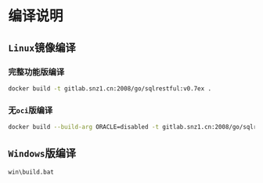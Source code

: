 # 编译说明

## `Linux`镜像编译

### 完整功能版编译

```sh
docker build -t gitlab.snz1.cn:2008/go/sqlrestful:v0.7ex .
```

### 无`oci`版编译

```sh
docker build --build-arg ORACLE=disabled -t gitlab.snz1.cn:2008/go/sqlrestful:v0.7ex .
```

## `Windows`版编译

```
win\build.bat
```
